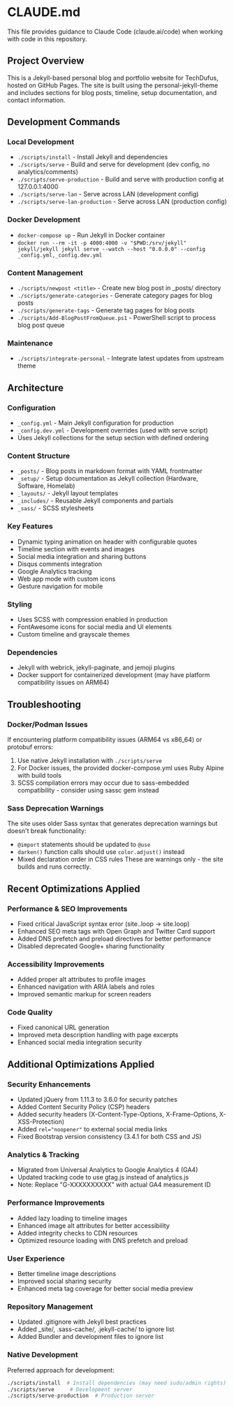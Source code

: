 # CLAUDE.md

This file provides guidance to Claude Code (claude.ai/code) when working with code in this repository.

## Project Overview

This is a Jekyll-based personal blog and portfolio website for TechDufus, hosted on GitHub Pages. The site is built using the personal-jekyll-theme and includes sections for blog posts, timeline, setup documentation, and contact information.

## Development Commands

### Local Development
- `./scripts/install` - Install Jekyll and dependencies
- `./scripts/serve` - Build and serve for development (dev config, no analytics/comments)
- `./scripts/serve-production` - Build and serve with production config at 127.0.0.1:4000
- `./scripts/serve-lan` - Serve across LAN (development config)
- `./scripts/serve-lan-production` - Serve across LAN (production config)

### Docker Development
- `docker-compose up` - Run Jekyll in Docker container
- `docker run --rm -it -p 4000:4000 -v "$PWD:/srv/jekyll" jekyll/jekyll jekyll serve --watch --host "0.0.0.0" --config _config.yml,_config.dev.yml`

### Content Management
- `./scripts/newpost <title>` - Create new blog post in _posts/ directory
- `./scripts/generate-categories` - Generate category pages for blog posts
- `./scripts/generate-tags` - Generate tag pages for blog posts
- `./scripts/Add-BlogPostFromQueue.ps1` - PowerShell script to process blog post queue

### Maintenance
- `./scripts/integrate-personal` - Integrate latest updates from upstream theme

## Architecture

### Configuration
- `_config.yml` - Main Jekyll configuration for production
- `_config.dev.yml` - Development overrides (used with serve script)
- Uses Jekyll collections for the setup section with defined ordering

### Content Structure
- `_posts/` - Blog posts in markdown format with YAML frontmatter
- `_setup/` - Setup documentation as Jekyll collection (Hardware, Software, Homelab)
- `_layouts/` - Jekyll layout templates
- `_includes/` - Reusable Jekyll components and partials
- `_sass/` - SCSS stylesheets

### Key Features
- Dynamic typing animation on header with configurable quotes
- Timeline section with events and images
- Social media integration and sharing buttons
- Disqus comments integration
- Google Analytics tracking
- Web app mode with custom icons
- Gesture navigation for mobile

### Styling
- Uses SCSS with compression enabled in production
- FontAwesome icons for social media and UI elements
- Custom timeline and grayscale themes

### Dependencies
- Jekyll with webrick, jekyll-paginate, and jemoji plugins
- Docker support for containerized development (may have platform compatibility issues on ARM64)

## Troubleshooting

### Docker/Podman Issues
If encountering platform compatibility issues (ARM64 vs x86_64) or protobuf errors:
1. Use native Jekyll installation with `./scripts/serve`
2. For Docker issues, the provided docker-compose.yml uses Ruby Alpine with build tools
3. SCSS compilation errors may occur due to sass-embedded compatibility - consider using sassc gem instead

### Sass Deprecation Warnings
The site uses older Sass syntax that generates deprecation warnings but doesn't break functionality:
- `@import` statements should be updated to `@use`
- `darken()` function calls should use `color.adjust()` instead
- Mixed declaration order in CSS rules
These are warnings only - the site builds and runs correctly.

## Recent Optimizations Applied

### Performance & SEO Improvements
- Fixed critical JavaScript syntax error (site..loop → site.loop)
- Enhanced SEO meta tags with Open Graph and Twitter Card support
- Added DNS prefetch and preload directives for better performance
- Disabled deprecated Google+ sharing functionality

### Accessibility Improvements  
- Added proper alt attributes to profile images
- Enhanced navigation with ARIA labels and roles
- Improved semantic markup for screen readers

### Code Quality
- Fixed canonical URL generation
- Improved meta description handling with page excerpts
- Enhanced social media integration security

## Additional Optimizations Applied

### Security Enhancements
- Updated jQuery from 1.11.3 to 3.6.0 for security patches
- Added Content Security Policy (CSP) headers
- Added security headers (X-Content-Type-Options, X-Frame-Options, X-XSS-Protection)
- Added `rel="noopener"` to external social media links
- Fixed Bootstrap version consistency (3.4.1 for both CSS and JS)

### Analytics & Tracking
- Migrated from Universal Analytics to Google Analytics 4 (GA4)
- Updated tracking code to use gtag.js instead of analytics.js
- Note: Replace "G-XXXXXXXXXX" with actual GA4 measurement ID

### Performance Improvements
- Added lazy loading to timeline images
- Enhanced image alt attributes for better accessibility
- Added integrity checks to CDN resources
- Optimized resource loading with DNS prefetch and preload

### User Experience
- Better timeline image descriptions
- Improved social sharing security
- Enhanced meta tag coverage for better social media preview

### Repository Management
- Updated .gitignore with Jekyll best practices
- Added _site/, .sass-cache/, .jekyll-cache/ to ignore list
- Added Bundler and development files to ignore list

### Native Development
Preferred approach for development:
```bash
./scripts/install  # Install dependencies (may need sudo/admin rights)
./scripts/serve     # Development server
./scripts/serve-production  # Production server
```